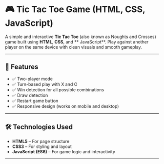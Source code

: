 # 🎮 Tic Tac Toe Game (HTML, CSS, JavaScript)

A simple and interactive **Tic Tac Toe** (also known as Noughts and Crosses) game built using **HTML**, **CSS**, and ** JavaScript**.
Play against another player on the same device with clean visuals and smooth gameplay.


---

## 🚀 Features

- ✅ Two-player mode
- ✅ Turn-based play with X and O
- ✅ Win detection for all possible combinations
- ✅ Draw detection
- ✅ Restart game button
- ✅ Responsive design (works on mobile and desktop)

---

## 🛠️ Technologies Used

- **HTML5** – For page structure  
- **CSS3** – For styling and layout  
- **JavaScript (ES6)** – For game logic and interactivity  

---
